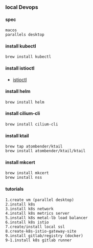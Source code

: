 ### local Devops
#### spec
```
macos
parallels desktop
```

#### install kubectl
```
brew install kubectl
```
#### install istioctl
- [istioctl](https://istio.io/latest/docs/ops/diagnostic-tools/istioctl/)
#### install helm
```
brew install helm
```
#### install cilium-cli
```
brew install cilium-cli
```
#### install ktail
```
brew tap atombender/ktail
brew install atombender/ktail/ktail
```
#### install mkcert
```
brew install mkcert
brew install nss
```
#### tutorials
```
1.create vm (parallel desktop)
2.install k8s
3.install k8s network
4.install k8s metrics server
5.install k8s metal-lb load balancer
6.install k8s istio
7.create/install local ssl
8.create-k8s-istio-gateway-site
9.install gitlab/registry (docker)
9-1.install k8s gitlab runner
```